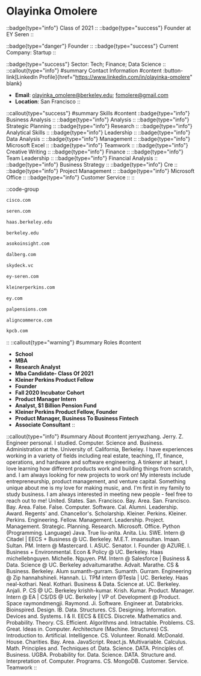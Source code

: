 # Olayinka Omolere
::badge{type="info"}
Class of 2021
::
::badge{type="success"}
Founder at EY Seren
::

::badge{type="danger"}
Founder
::
::badge{type="success"}
Current Company: Startup
::

::badge{type="success"}
Sector: Tech; Finance; Data Science
::
::callout{type="info"}
#summary
Contact Information
#content
:button-link[LinkedIn Profile]{href="https://www.linkedin.com/in/olayinka-omolere" blank}
- **Email**: olayinka_omolere@berkeley.edu; fomolere@gmail.com
- **Location**: San Francisco
::

::callout{type="success"}
#summary
Skills
#content
::badge{type="info"}
Business Analysis
::
::badge{type="info"}
Analysis
::
::badge{type="info"}
Strategic Planning
::
::badge{type="info"}
Research
::
::badge{type="info"}
Analytical Skills
::
::badge{type="info"}
Leadership
::
::badge{type="info"}
Data Analysis
::
::badge{type="info"}
Management
::
::badge{type="info"}
Microsoft Excel
::
::badge{type="info"}
Teamwork
::
::badge{type="info"}
Creative Writing
::
::badge{type="info"}
Finance
::
::badge{type="info"}
Team Leadership
::
::badge{type="info"}
Financial Analysis
::
::badge{type="info"}
Business Strategy
::
::badge{type="info"}
Cre
::
::badge{type="info"}
Project Management
::
::badge{type="info"}
Microsoft Office
::
::badge{type="info"}
Customer Service
::
::

::code-group
```bash [Cisco]
cisco.com
```
```bash [Seren]
seren.com
```
```bash [Haas Business School at University of California Berkeley]
haas.berkeley.edu
```
```bash [UC Berkeley]
berkeley.edu
```
```bash [Asoko Insight]
asokoinsight.com
```
```bash [Dalberg Global Development Advisors]
dalberg.com
```
```bash [Berkeley SkyDeck Fund]
skydeck.vc
```
```bash [EY Seren]
ey-seren.com
```
```bash [KPCB]
kleinerperkins.com
```
```bash [EY]
ey.com
```
```bash [PAL Pensions]
palpensions.com
```
```bash [Veem]
aligncommerce.com
```
```bash [Kleiner Perkins Caufield & Byers]
kpcb.com
```
::
::callout{type="warning"}
#summary
Roles
#content
- **School**
- **MBA**
- **Research Analyst**
- **Mba Candidate- Class Of 2021**
- **Kleiner Perkins Product Fellow**
- **Founder**
- **Fall 2020 Incubator Cohort**
- **Product Manager Intern**
- **Analyst, $1 Billion Pension Fund**
- **Kleiner Perkins Product Fellow, Founder**
- **Product Manager, Business To Business Fintech**
- **Associate Consultant**
::

::callout{type="info"}
#summary
About
#content
jerrywzhang. Jerry. Z. Engineer personal. I studied. Computer. Science and. Business. Administration at the. University of. California, Berkeley. I have experiences working in a variety of fields including real estate, teaching, IT, finance, operations, and hardware and software engineering. A tinkerer at heart, I love learning how different products work and building things from scratch, and. I am always looking for new projects to work on! My interests include entrepreneurship, product management, and venture capital. Something unique about me is my love for making music, and. I'm first in my family to study business. I am always interested in meeting new people - feel free to reach out to me! United. States. San. Francisco. Bay. Area. San. Francisco. Bay. Area. False. False. Computer. Software. Cal. Alumni. Leadership. Award. Regents' and. Chancellor's. Scholarship. Kleiner. Perkins. Kleiner. Perkins. Engineering. Fellow. Management. Leadership. Project. Management. Strategic. Planning. Research. Microsoft. Office. Python (Programming. Language) Java. True liu-anita. Anita. Liu. SWE. Intern @ Citadel | EECS + Business @ UC. Berkeley. M.E.T. imaansultan. Imaan. Sultan. PM. Intern @ Mastercard. I. ASUC. Senator. I. Founder @ AZURE. I. Business + Environmental. Econ & Policy @ UC. Berkeley. Haas michellebnguyen. Michelle. Nguyen. PM. Intern @ Salesforce | Business & Data. Science @ UC. Berkeley advaitumarathe. Advait. Marathe. CS & Business. Berkeley. Alum sumanth-gurram. Sumanth. Gurram. Engineering @ Zip hannahshineli. Hannah. Li. TPM intern @Tesla | UC. Berkeley. Haas neal-kothari. Neal. Kothari. Business & Data. Science at. UC. Berkeley. Anjali. P. CS @ UC. Berkeley krishh-kumar. Krish. Kumar. Product. Manager. Intern @ EA | CS/DS @ UC. Berkeley | VP of. Development @ Product. Space raymondmengji. Raymond. Ji. Software. Engineer at. Databricks. Bioinspired. Design. IB. Data. Structures. CS. Designing. Information. Devices and. Systems. I & II. EECS & EECS. Discrete. Mathematics and. Probability. Theory. CS. Efficient. Algorithms and. Intractable. Problems. CS. Great. Ideas in. Computer. Architecture (Machine. Structures) CS. Introduction to. Artificial. Intelligence. CS. Volunteer. Ronald. McDonald. House. Charities. Bay. Area. JavaScript. React.js. Multivariable. Calculus. Math. Principles and. Techniques of. Data. Science. DATA. Principles of. Business. UGBA. Probability for. Data. Science. DATA. Structure and. Interpretation of. Computer. Programs. CS. MongoDB. Customer. Service. Teamwork
::
